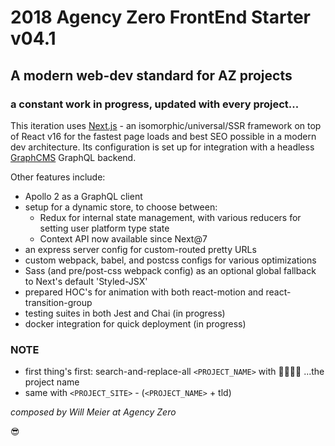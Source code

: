 # 2018 Agency Zero FrontEnd Starter v04.1

## A modern web-dev standard for AZ projects
### a constant work in progress, updated with every project...

This iteration uses [Next.js](https://github.com/zeit/next.js) - an isomorphic/universal/SSR framework on top of React v16 for the fastest page loads and best SEO possible in a modern dev architecture. Its configuration is set up for integration with a headless [GraphCMS](https://graphcms.com/) GraphQL backend.

Other features include:
- Apollo 2 as a GraphQL client
- setup for a dynamic store, to choose between:
  - Redux for internal state management, with various reducers for setting user platform type state
  - Context API now available since Next@7
- an express server config for custom-routed pretty URLs
- custom webpack, babel, and postcss configs for various optimizations
- Sass (and pre/post-css webpack config) as an optional global fallback to Next's default 'Styled-JSX'
- prepared HOC's for animation with both react-motion and react-transition-group
- testing suites in both Jest and Chai (in progress)
- docker integration for quick deployment (in progress)

### NOTE

- first thing's first: search-and-replace-all ```<PROJECT_NAME>``` with 🥁🥁🥁🥁 ...the project name
- same with ```<PROJECT_SITE>``` - (```<PROJECT_NAME>``` + tld)


*composed by Will Meier at Agency Zero*

😎


